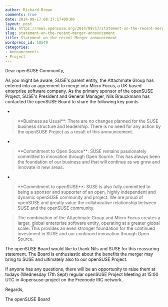 ```yaml
---
author: Richard Brown
comments: true
date: 2014-09-17 08:37:17+00:00
layout: post
link: https://news.opensuse.org/2014/09/17/statement-on-the-recent-merger-announcement/
slug: statement-on-the-recent-merger-announcement
title: Statement on the recent Merger announcement
wordpress_id: 18549
categories:
- Announcements
- Project
---
```


Dear openSUSE Community,

As you might be aware, SUSE's parent entity, the Attachmate Group has entered into an agreement to merge into Micro Focus, a UK-based enterprise software company. As the primary sponsor of the openSUSE Project, SUSE's President and General Manager, Nils Brauckmann has contacted the openSUSE Board to share the following key points



	
  * 


<blockquote>**Business as Usual**: There are no changes planned for the SUSE business structure and leadership. There is no need for any action by the openSUSE Project as a result of this announcement.</blockquote>




	
  * 


<blockquote>**Commitment to Open Source**: SUSE remains passionately committed to innovation through Open Source. This has always been the foundation of our business and that will continue as we grow and innovate in new areas.</blockquote>




	
  * 


<blockquote>**Commitment to openSUSE**: SUSE is also fully committed to being a sponsor and supporter of an open, highly independent and dynamic openSUSE community and project. We are proud of openSUSE and greatly value the collaborative relationship between SUSE and the openSUSE community.</blockquote>







<blockquote>The combination of the Attachmate Group and Micro Focus creates a larger, global enterprise software entity, operating at a greater global scale. This provides an even stronger foundation for the continued investment in SUSE and our continued innovation through Open Source.</blockquote>


The openSUSE Board would like to thank Nils and SUSE for this reassuring statement. The Board is enthusiastic about the benefits the merger may bring to SUSE and ultimately also to our openSUSE Project.

If anyone has any questions, there will be an opportunity to raise them at todays (Wednesday 17th Sept) regular openSUSE Project Meeting at 15:00 UTC in #opensuse-project on the Freenode IRC network.

Regards,

The openSUSE Board
